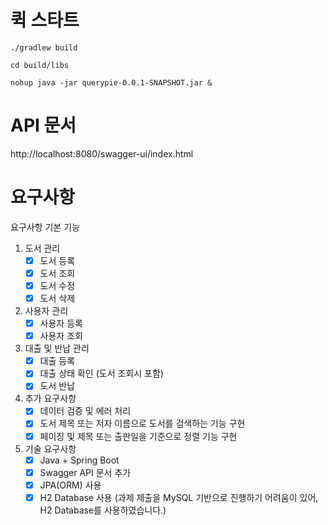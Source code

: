 # 퀵 스타트

```
./gradlew build

cd build/libs

nohup java -jar querypie-0.0.1-SNAPSHOT.jar &
```

# API 문서

http://localhost:8080/swagger-ui/index.html

# 요구사항

요구사항
기본 기능

1. 도서 관리
    - [X] 도서 등록
    - [X] 도서 조회
    - [X] 도서 수정
    - [X] 도서 삭제
2. 사용자 관리
   - [X] 사용자 등록
   - [X] 사용자 조회
3. 대출 및 반납 관리
   - [X] 대출 등록
   - [X] 대출 상태 확인 (도서 조회시 포함)
   - [X] 도서 반납
4. 추가 요구사항
   - [X] 데이터 검증 및 에러 처리
   - [X] 도서 제목 또는 저자 이름으로 도서를 검색하는 기능 구현
   - [X] 페이징 및 제목 또는 출판일을 기준으로 정렬 기능 구현
5. 기술 요구사항
   - [X] Java + Spring Boot
   - [X] Swagger API 문서 추가
   - [X] JPA(ORM) 사용
   - [X] H2 Database 사용 (과제 제출을 MySQL 기반으로 진행하기 어려움이 있어, H2 Database를 사용하였습니다.)
